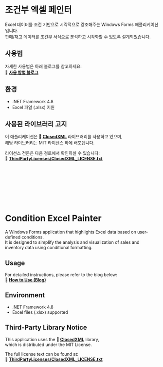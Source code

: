 # 조건부 엑셀 페인터

Excel 데이터를 조건 기반으로 시각적으로 강조해주는 Windows Forms 애플리케이션입니다.  
판매/재고 데이터를 조건부 서식으로 분석하고 시각화할 수 있도록 설계되었습니다.

## 사용법

자세한 사용법은 아래 블로그를 참고하세요:  
**🔗 [사용 방법 블로그](https://growndombo.tistory.com/7)**

## 환경

- .NET Framework 4.8
- Excel 파일 (.xlsx) 지원

## 사용된 라이브러리 고지

이 애플리케이션은 **🔗 [ClosedXML](https://github.com/ClosedXML/ClosedXML)** 라이브러리를 사용하고 있으며,  
해당 라이브러리는 MIT 라이선스 하에 배포됩니다.

라이선스 전문은 다음 경로에서 확인하실 수 있습니다:  
**🔗 [ThirdPartyLicenses/ClosedXML_LICENSE.txt](./GDombo_ConditionExcelPainter/GDombo_ConditionExcelPainter/Installers/ThirdPartyLicenses/ClosedXML_LICENSE.txt)**

<br><br>
---
<br><br>

# Condition Excel Painter

A Windows Forms application that highlights Excel data based on user-defined conditions.  
It is designed to simplify the analysis and visualization of sales and inventory data using conditional formatting.

## Usage

For detailed instructions, please refer to the blog below:  
**🔗 [How to Use (Blog)](https://growndombo.tistory.com/7)**

## Environment

- .NET Framework 4.8
- Excel files (.xlsx) supported

## Third-Party Library Notice

This application uses the **🔗 [ClosedXML](https://github.com/ClosedXML/ClosedXML)** library,  
which is distributed under the MIT License.

The full license text can be found at:  
**🔗 [ThirdPartyLicenses/ClosedXML_LICENSE.txt](./GDombo_ConditionExcelPainter/GDombo_ConditionExcelPainter/Installers/ThirdPartyLicenses/ClosedXML_LICENSE.txt)**
